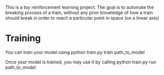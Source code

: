This is a toy reinforcement learning project. 
The goal is to automate the breaking process of a train, without any prior knowledge of how a train should break in order to reach a particular point in space (on a linear axis)

# Training

You can train your model using
    python train.py train path_to_model
    
Once your model is trained, you may use it by calling
    python train.py run path_to_model